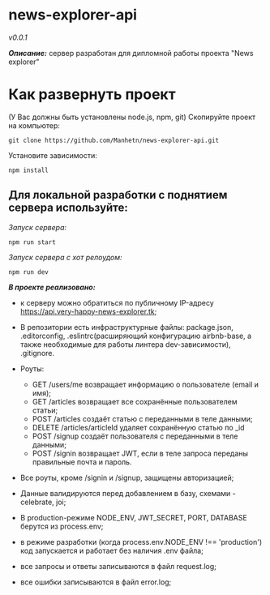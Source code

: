 # news-explorer-api

_v0.0.1_

**_Описание:_** сервер разработан для дипломной работы проекта "News explorer" 

# Как развернуть проект
(У Вас должны быть установлены node.js, npm, git)
Скопируйте проект на компьютер:
```
git clone https://github.com/Manhetn/news-explorer-api.git
```
Установите зависимости:
```
npm install
```
## Для локальной разработки с поднятием сервера используйте:
_Запуск сервера:_ 
```
npm run start 
```
_Запуск сервера с хот релоудом:_ 
```
npm run dev
```
**_В проекте реализовано:_**

- к серверу можно обратиться по публичному IP-адресу https://api.very-happy-news-explorer.tk;

- В репозитории есть инфраструктурные файлы: package.json, .editorconfig, .eslintrc(расширяющий конфигурацию airbnb-base, а также необходимые для работы линтера dev-зависимости), .gitignore.
- Роуты:
  - GET /users/me возвращает информацию о пользователе (email и имя);
  - GET /articles возвращает все сохранённые пользователем статьи;
  - POST /articles создаёт статью с переданными в теле данными;
  - DELETE /articles/articleId удаляет сохранённую статью по _id
  - POST /signup создаёт пользователя с переданными в теле данными;
  - POST /signin возвращает JWT, если в теле запроса переданы правильные почта и пароль.
- Все роуты, кроме /signin и /signup, защищены авторизацией;
- Данные валидируются перед добавлением в базу, схемами - celebrate, joi;
- В production-режиме NODE_ENV, JWT_SECRET, PORT, DATABASE берутся из process.env;
- в режиме разработки (когда process.env.NODE_ENV !== 'production') код запускается и работает без наличия .env файла;
- все запросы и ответы записываются в файл request.log;
- все ошибки записываются в файл error.log;
